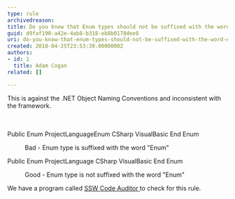 ```yaml
---
type: rule
archivedreason: 
title: Do you know that Enum types should not be suffixed with the word "Enum"?
guid: d9faf190-a42e-4ab8-b318-eb8b0178dee8
uri: do-you-know-that-enum-types-should-not-be-suffixed-with-the-word-enum
created: 2018-04-25T23:53:39.0000000Z
authors:
- id: 1
  title: Adam Cogan
related: []

---
```



This is against the .NET Object Naming Conventions and inconsistent with the framework.<br>
<br><excerpt class='endintro'></excerpt><br>
<p class="ssw15-rteElement-CodeArea">Public Enum ProjectLanguageEnum CSharp VisualBasic End Enum</p><dd class="ssw15-rteElement-FigureBad"> Bad - Enum type is suffixed with the word &quot;Enum&quot; <br></dd><p class="ssw15-rteElement-CodeArea">Public Enum ProjectLanguage CSharp VisualBasic End Enum</p><dd class="ssw15-rteElement-FigureGood">Good - Enum type is not suffixed with the word &quot;Enum&quot; <br></dd><p class="ssw15-rteElement-YellowBorderBox">We have a program called&#160;<a href="https&#58;//www.ssw.com.au/ssw/CodeAuditor/">SSW Code Auditor </a> to check for this rule.</p>
​<br>



